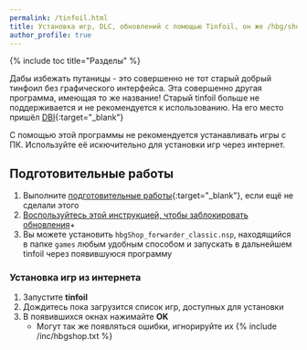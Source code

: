 ```yaml
---
permalink: /tinfoil.html
title: Установка игр, DLC, обновлений с помощью Tinfoil, он же /hbg/shop
author_profile: true
---
```

{% include toc title="Разделы" %}

Дабы избежать путаницы - это совершенно не тот старый добрый тинфоил без графического интерфейса. Эта совершенно другая программа, имеющая то же название! Старый tinfoil больше не поддерживается и не рекомендуется к использованию. На его место пришёл [DBI](dbi){:target="_blank"}

С помощью этой программы не рекомендуется устанавливать игры с ПК. Используйте её искючительно для установки игр через интернет. 

## Подготовительные работы 

1. Выполните [подготовительные работы](games#подготовительные-работы){:target="_blank"}, если ещё не сделали этого
1. [Воспользуйтесь этой инструкцией, чтобы заблокировать обновления](block-update)+
1. Вы можете установить `hbgShop_forwarder_classic.nsp`, находящийся в папке `games` любым удобным способом и запускать в дальнейшем tinfoil через появившуюся программу 

### Установка игр из интернета

1. Запустите **tinfoil**
1. Дождитесь пока загрузится список игр, доступных для установки
1. В появившихся окнах нажимайте **OK**
	* Могут так же появляться ошибки, игнорируйте их
{% include /inc/hbgshop.txt %}